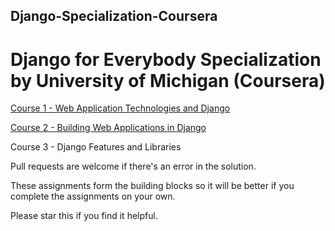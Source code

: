 ## Django-Specialization-Coursera

# Django for Everybody Specialization by University of Michigan (Coursera) 

[Course 1 - Web Application Technologies and Django](https://github.com/priya5110/Django-Specialization-Coursera/tree/main/Web%20Application%20Technologies%20and%20Django)

[Course 2 - Building Web Applications in Django](https://github.com/priya5110/Django-Specialization-Coursera/tree/main/Building%20Web%20Applications%20in%20Django)

Course 3 - Django Features and Libraries


Pull requests are welcome if there's an error in the solution.

These assignments form the building blocks so it will be better if you complete the assignments on your own. 

Please star this if you find it helpful.

